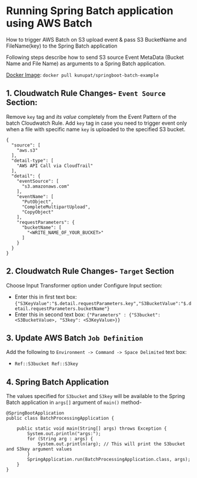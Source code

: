 # Running Spring Batch application using AWS Batch 
How to trigger AWS Batch on S3 upload event & pass S3 BucketName and FileName(key) to the Spring Batch application

Following steps describe how to send S3 source Event MetaData (Bucket Name and File Name) as arguments to a Spring Batch application.

[Docker Image][1]: `docker pull kunupat/springboot-batch-example`

## 1. Cloudwatch Rule Changes- `Event Source` Section:
Remove `key` tag and *its value* completely from the Event Pattern of the batch Cloudwatch Rule. Add `key` tag in case you need to trigger event only when a file with specific name `key` is uploaded to the specified S3 bucket.
  
```
{
  "source": [
    "aws.s3"
  ],
  "detail-type": [
    "AWS API Call via CloudTrail"
  ],
  "detail": {
    "eventSource": [
      "s3.amazonaws.com"
    ],
    "eventName": [
      "PutObject",
      "CompleteMultipartUpload",
      "CopyObject"
    ],
    "requestParameters": {
      "bucketName": [
        "<WRITE_NAME_OF_YOUR_BUCKET>"
      ]
    }
  }
}
```

## 2. Cloudwatch Rule Changes- `Target` Section 
Choose Input Transformer option under Configure Input section:
 - Enter this in first text box: `{"S3KeyValue":"$.detail.requestParameters.key","S3BucketValue":"$.detail.requestParameters.bucketName"}`
 - Enter this in second text box: `{"Parameters" : {"S3bucket": <S3BucketValue>, "S3key": <S3KeyValue>}}`
 
## 3. Update AWS Batch `Job Definition`
Add the following to `Environment -> Command -> Space Delimited` text box: 
 - `Ref::S3bucket Ref::S3key`
 
## 4. Spring Batch Application
The values specified for `S3bucket` and `S3key` will be available to the Spring Batch application in `args[]` argument of `main()` method-

```
@SpringBootApplication
public class BatchProcessingApplication {

    public static void main(String[] args) throws Exception {
    	System.out.println("args:");
    	for (String arg : args) {
			System.out.println(arg); // This will print the S3bucket and S3key argument values
		}
        SpringApplication.run(BatchProcessingApplication.class, args);
    }
}
```

[1]: https://hub.docker.com/repository/docker/kunupat/springboot-batch-example
